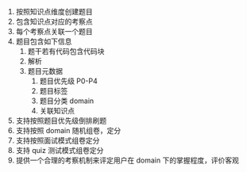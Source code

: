 1. 按照知识点维度创建题目
2. 包含知识点对应的考察点
3. 每个考察点关联一个题目
4. 题目包含如下信息
   1. 题干若有代码包含代码块
   2. 解析
   3. 题目元数据
      1. 题目优先级 P0-P4
      2. 题目标签
      3. 题目分类 domain
      4. 关联知识点
5. 支持按照题目优先级倒排刷题
6. 支持按照 domain 随机组卷，定分
7. 支持按照面试模式组卷定分
8. 支持 quiz 测试模式组卷定分
9. 提供一个合理的考察机制来评定用户在 domain 下的掌握程度，评价客观

